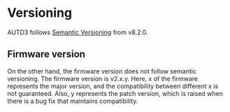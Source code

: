 # Versioning

AUTD3 follows [Semantic Versioning](https://semver.org/) from v8.2.0.

## Firmware version

On the other hand, the firmware version does not follow semantic versioning.
The firmware version is v2.x.y.
Here, x of the firmware represents the major version, and the compatibility between different x is not guaranteed.
Also, y represents the patch version, which is raised when there is a bug fix that maintains compatibility.
